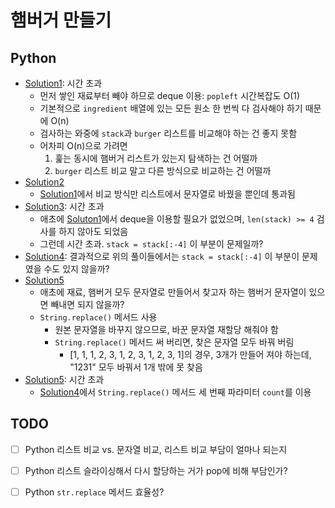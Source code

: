 # 햄버거 만들기

## Python

- [Solution1](python/solution1.py): 시간 초과
    - 먼저 쌓인 재료부터 빼야 하므로 deque 이용: `popleft` 시간복잡도 O(1)
    - 기본적으로 `ingredient` 배열에 있는 모든 원소 한 번씩 다 검사해야 하기 때문에 O(n)
    - 검사하는 와중에 `stack`과 `burger` 리스트를 비교해야 하는 건 좋지 못함
    - 어차피 O(n)으로 가려면
        1. 훑는 동시에 햄버거 리스트가 있는지 탐색하는 건 어떨까
        2. `burger` 리스트 비교 말고 다른 방식으로 비교하는 건 어떨까
- [Solution2](python/solution2.py)
    - [Solution1](python/solution1.py)에서 비교 방식만 리스트에서 문자열로 바꿨을 뿐인데 통과됨
- [Solution3](python/solution3.py): 시간 초과
    - 애초에 [Soluton1](python/solution1.py)에서 deque을 이용할 필요가 없었으며, `len(stack) >= 4` 검사를 하지 않아도 되었음
    - 그런데 시간 초과. `stack = stack[:-4]` 이 부분이 문제일까?
- [Solution4](python/solution4.py): 결과적으로 위의 풀이들에서는 `stack = stack[:-4]` 이 부분이 문제였을 수도 있지 않을까?
- [Solution5](python/solution5.py)
    - 애초에 재료, 햄버거 모두 문자열로 만들어서 찾고자 하는 햄버거 문자열이 있으면 빼내면 되지 않을까?
    - `String.replace()` 메서드 사용
        - 원본 문자열을 바꾸지 않으므로, 바꾼 문자열 재할당 해줘야 함
        - `String.replace()` 메서드 써 버리면, 찾은 문자열 모두 바꿔 버림
            - [1, 1, 1, 2, 3, 1, 2, 3, 1, 2, 3, 1]의 경우, 3개가 만들어 져야 하는데, "1231" 모두 바꿔서 1개 밖에 못 찾음
- [Solution5](python/solution6.py): 시간 초과
    - [Solution4](python/solution5.py)에서 `String.replace()` 메서드 세 번째 파라미터 `count`를 이용

## TODO
- [ ] Python 리스트 비교 vs. 문자열 비교, 리스트 비교 부담이 얼마나 되는지
- [ ] Python 리스트 슬라이싱해서 다시 할당하는 거가 pop에 비해 부담인가?
- [ ] Python `str.replace` 메서드 효율성?

